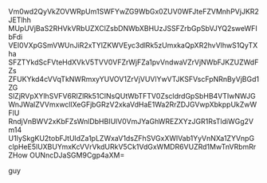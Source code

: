 Vm0wd2QyVkZOVWRpUm1SWFYwZG9WbGx0ZUV0WFJteFZVMnhPVjJKR2JETlhh
MUpUVjBaS2RHVkVRbUZXClZsbDNWbXBHUzJSSFZrbGpSbVJYQ2sweWFIbFdi
VEI0VXpGSmVWUnJiR2xTYlZKWVEyc3dlRk5zUmxkaQpXR2hvVlhwS1QyTXha
SFZTYkdScFVteHdXVkV5TVV0VFZrWjFZa1pvVndwaVZrVjNWbFJKZUZWdFZs
ZFUKYkd4cVVqTkNWRmxyYUVOV1ZrVjVUVlYwVTJKSFVscFpNRnByVjBGd1ZG
SlZjRVpXYlhSVFV6RlZlRk51ClNsQUtWbTFTV0ZscldrdGpSbHB4VTIwNWJG
WnJWalZVVmxwcllXeGFjbGRzV2xkaVdHaE1Wa2RrZDJGVwpXbkppUkZwWFlU
RndjVnBWV2xKbFZsWnlDbHBIUlV0VmJYaGhWREZXYzJGR1RsTldiWGg2Vm14
U1IySkgKU2tobFJtUldZa1pLZWxaV1dsZFhSVGxXWlVab1YyVnNXa1ZYVnpG
clpHeE5lUXBUYmxKcVVrVkdURkV5Ck1VdGxWMDR6VUZRd1MwTnVRbmRrZHow
OUNncDJaSGM9Cgp4aXM=

guy